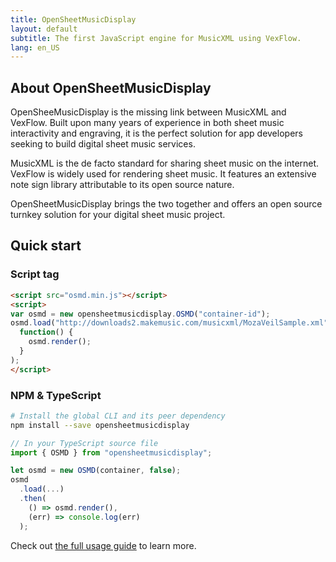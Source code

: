 ```yaml
---
title: OpenSheetMusicDisplay
layout: default
subtitle: The first JavaScript engine for MusicXML using VexFlow.
lang: en_US
---
```


## About OpenSheetMusicDisplay

OpenSheeMusicDisplay is the missing link between MusicXML and VexFlow. Built upon many years of experience in both sheet music interactivity and engraving, it is the perfect solution for app developers seeking to build digital sheet music services.

MusicXML is the de facto standard for sharing sheet music on the internet. VexFlow is widely used for rendering sheet music. It features an extensive note sign library attributable to its open source nature.

OpenSheetMusicDisplay brings the two together and offers an open source turnkey solution for your digital sheet music project.


## Quick start

### Script tag
```html
<script src="osmd.min.js"></script>
<script>
var osmd = new opensheetmusicdisplay.OSMD("container-id");
osmd.load("http://downloads2.makemusic.com/musicxml/MozaVeilSample.xml").then(
  function() {
    osmd.render();
  }
);
</script>
```

### NPM & TypeScript
```sh
# Install the global CLI and its peer dependency
npm install --save opensheetmusicdisplay
```

```typescript
// In your TypeScript source file
import { OSMD } from "opensheetmusicdisplay";

let osmd = new OSMD(container, false);
osmd
  .load(...)
  .then(
    () => osmd.render(),
    (err) => console.log(err)
  );
```

Check out [the full usage guide](usage/script) to learn more.

[0]: http://www.typescriptlang.org/
